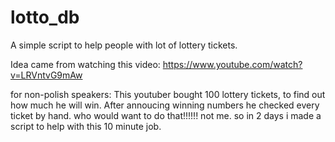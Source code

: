 # lotto_db
A simple script to help people with lot of lottery tickets.

Idea came from watching this video: https://www.youtube.com/watch?v=LRVntvG9mAw

for non-polish speakers:
This youtuber bought 100 lottery tickets, to find out how much he will win.
After annoucing winning numbers he checked every ticket by hand.
who would want to do that!!!!!!
not me.
so in 2 days i made a script to help with this 10 minute job.
